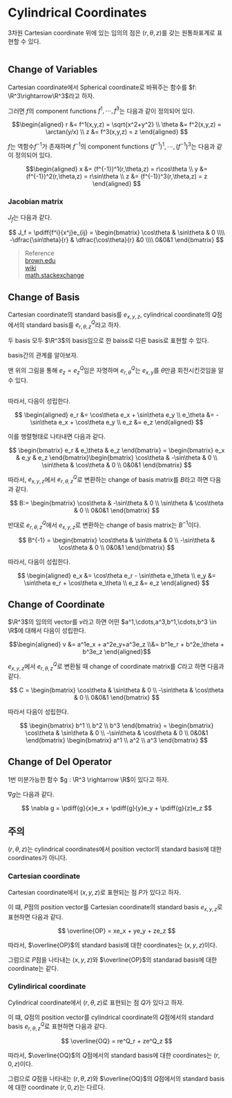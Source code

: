 # Cylindrical Coordinates
3차원 Cartesian coordinate 위에 있는 임의의 점은 $(r,\theta,z)$를 갖는 원통좌표계로 표현할 수 있다.

```{figure} _image/3101.png
```

## Change of Variables
Cartesian coordinate에서 Spherical coordinate로 바꿔주는 함수를 $f: \R^3\rightarrow\R^3$라고 하자.

그러면 $f$의 component functions $f^1,\cdots,f^3$는 다음과 같이 정의되어 있다.

$$\begin{aligned} r &= f^1(x,y,z) = \sqrt{x^2+y^2} \\ \theta &= f^2(x,y,z) = \arctan(y/x) \\ z &= f^3(x,y,z) = z \end{aligned} $$

$f$는 역함수$f^{-1}$가 존재하며 $f^{-1}$의 component functions $(f^{-1})^1,\cdots,(f^{-1})^3$는 다음과 같이 정의되어 있다.

$$\begin{aligned} x &= (f^{-1})^1(r,\theta,z) = r\cos\theta \\ y &= (f^{-1})^2(r,\theta,z) = r\sin\theta \\ z &= (f^{-1})^3(r,\theta,z) = z \end{aligned} $$

### Jacobian matrix
$J_f$는 다음과 같다.

$$ J_f = \pdiff{f^i}{x^j}e_{ij} = \begin{bmatrix} \cos\theta & \sin\theta & 0 \\\\ -\dfrac{\sin\theta}{r} & \dfrac{\cos\theta}{r} &0 \\\\ 0&0&1 \end{bmatrix} $$


> Reference  
> [brown.edu](https://www.brown.edu/Departments/Engineering/Courses/En221/Notes/Polar_Coords/Polar_Coords.htm)  
> [wiki](https://en.wikipedia.org/wiki/Del_in_cylindrical_and_spherical_coordinates)  
> [math.stackexchange](https://math.stackexchange.com/questions/1445288/del-operator-in-cylindrical-coordinates-problem-in-partial-differentiation)  

## Change of Basis
Cartesian coordinate의 standard basis를 $e_{x,y,z}$, cylindrical coordinate의 $Q$점에서의 standard basis를 $e^Q_{r,\theta,z}$라고 하자.

두 basis 모두 $\R^3$의 basis임으로 한 baiss로 다른 basis로 표현할 수 있다.

basis간의 관계를 알아보자.

맨 위의 그림을 통해 $e_z = e^Q_z$임은 자명하며 $e^Q_{r,\theta}$는 $e_{x,y}$를 $\theta$만큼 회전시킨것임을 알 수 있다.

```{figure} _image/3102.png
```

따라서, 다음이 성립한다.

$$ \begin{aligned} e_r &= \cos\theta e_x + \sin\theta e_y \\ e_\theta &= -\sin\theta e_x + \cos\theta e_y \\ e_z &= e_z \end{aligned} $$

이를 행렬형태로 나타내면 다음과 같다.

$$ \begin{bmatrix} e_r & e_\theta & e_z \end{bmatrix} = \begin{bmatrix} e_x & e_y & e_z \end{bmatrix}\begin{bmatrix} \cos\theta & -\sin\theta & 0 \\ \sin\theta & \cos\theta & 0 \\ 0&0&1 \end{bmatrix} $$

따라서, $e_{x,y,z}$에서 $e^Q_{r,\theta,z}$로 변환하는 change of basis matrix를 $B$라고 하면 다음과 같다.

$$ B:= \begin{bmatrix} \cos\theta & -\sin\theta & 0 \\ \sin\theta & \cos\theta & 0 \\ 0&0&1 \end{bmatrix} $$

반대로 $e^Q_{r,\theta,z}$에서 $e_{x,y,z}$로 변환하는 change of basis matrix는 $B^{-1}$이다.

$$ B^{-1} = \begin{bmatrix} \cos\theta & \sin\theta & 0 \\ -\sin\theta & \cos\theta & 0 \\ 0&0&1 \end{bmatrix} $$

따라서, 다음이 성립한다.

$$ \begin{aligned} e_x &= \cos\theta e_r - \sin\theta e_\theta \\ e_y &= \sin\theta e_r + \cos\theta e_\theta \\ e_z &= e_z \end{aligned} $$

## Change of Coordinate
$\R^3$의 임의의 vector를 $v$라고 하면 어떤 $a^1,\cdots,a^3,b^1,\cdots,b^3 \in \R$에 대해서 다음이 성립한다.

 $$\begin{aligned} v &= a^1e_x + a^2e_y+a^3e_z \\&= b^1e_r + b^2e_\theta + b^3e_z  \end{aligned}$$

$e_{x,y,z}$에서 $e^Q_{r,\theta,z}$로 변환될 때 change of coordinate matrix를 $C$라고 하면 다음과 같다.

$$ C = \begin{bmatrix} \cos\theta & \sin\theta & 0 \\ -\sin\theta & \cos\theta & 0 \\ 0&0&1 \end{bmatrix} $$

따라서 다음이 성립한다.

$$ \begin{bmatrix} b^1 \\ b^2 \\ b^3 \end{bmatrix} = \begin{bmatrix} \cos\theta & \sin\theta & 0 \\ -\sin\theta & \cos\theta & 0 \\ 0&0&1 \end{bmatrix} \begin{bmatrix} a^1 \\ a^2 \\ a^3 \end{bmatrix} $$

## Change of Del Operator
1번 미분가능한 함수 $g : \R^3 \rightarrow \R$이 있다고 하자.

$\nabla g$는 다음과 같다.

$$ \nabla g = \pdiff{g}{x}e_x + \pdiff{g}{y}e_y + \pdiff{g}{z}e_z $$




## 주의
$(r,\theta,z)$는 cylindrical coordinates에서 position vector의 standard basis에 대한 coordinates가 아니다.

### Cartesian coordinate
Cartesian coordinate에서 $(x,y,z)$로 표현되는 점 $P$가 있다고 하자.

이 떄, $P$점의 position vector를 Cartesian coordinate의 standard basis $e_{x,y,z}$로 표현하면 다음과 같다.

$$ \overline{OP} = xe_x + ye_y + ze_z $$

따라서, $\overline{OP}$의 standard basis에 대한  coordinates는 $(x,y,z)$이다.

그럼으로 $P$점을 나타내는 $(x,y,z)$와  $\overline{OP}$의 standarad basis에 대한 coordinate는 같다.

### Cylindirical coordinate
Cylindrical coordinate에서 $(r,\theta,z)$로 표현되는 점 $Q$가 있다고 하자.

이 떄, $Q$점의 position vector를 cylindrical coordinate의 $Q$점에서의 standard basis $e^Q_{r,\theta,z}$로 표현하면 다음과 같다.

$$ \overline{OQ} = re^Q_r + ze^Q_z $$

따라서, $\overline{OQ}$의 $Q$점에서의 standard basis에 대한 coordinates는 $(r,0,z)$이다.

그럼으로 $Q$점을 나타내는 $(r,\theta,z)$와 $\overline{OQ}$의 $Q$점에서의 standard basis에 대한 coordinate $(r,0,z)$는 다르다.